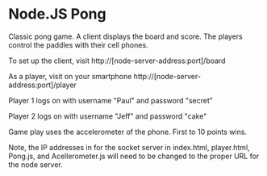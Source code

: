 <h1>Node.JS Pong</h1>

<p>Classic pong game. A client displays the board and score. The players control the paddles with their cell phones.</p>

<p>To set up the client, visit http://[node-server-address:port]/board</p>

<p>As a player, visit on your smartphone http://[node-server-address:port]/player</p>

<p>Player 1 logs on with username "Paul" and password "secret"</p>

<p>Player 2 logs on with username "Jeff" and password "cake"</p>

<p>Game play uses the accelerometer of the phone. First to 10 points wins.</p>



<p>Note, the IP addresses in for the socket server in index.html, player.html, Pong.js, and Acellerometer.js will need to be changed to the proper URL for the node server.</p>